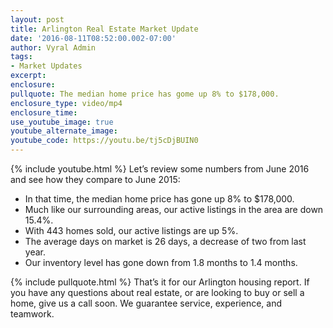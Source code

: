 ```yaml
---
layout: post
title: Arlington Real Estate Market Update
date: '2016-08-11T08:52:00.002-07:00'
author: Vyral Admin
tags:
- Market Updates
excerpt:
enclosure:
pullquote: The median home price has gome up 8% to $178,000.
enclosure_type: video/mp4
enclosure_time:
use_youtube_image: true
youtube_alternate_image:
youtube_code: https://youtu.be/tj5cDjBUIN0
---
```

{% include youtube.html %}
Let’s review some numbers from June 2016 and see how they compare to June 2015:

* In that time, the median home price has gone up 8% to $178,000.
* Much like our surrounding areas, our active listings in the area are down 15.4%.
* With 443 homes sold, our active listings are up 5%.
* The average days on market is 26 days, a decrease of two from last year.
* Our inventory level has gone down from 1.8 months to 1.4 months.

{% include pullquote.html %}
That’s it for our Arlington housing report. If you have any questions about real estate, or are looking to buy or sell a home, give us a call soon. We guarantee service, experience, and teamwork.
